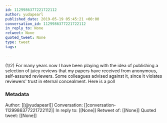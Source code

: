 ```yaml
---
id: 1129986377221722112
author: yudapearl
published_date: 2019-05-19 05:45:21 +00:00
conversation_id: 1129986377221722112
in_reply_to: None
retweet: None
quoted_tweet: None
type: tweet
tags:

---
```


(1/2) For many years now I have been playing with the idea of publishing a selection of juicy reviews that my papers have received from anonymous, self-assured reviewers. Some colleagues advised against it, since it violates reviewers' trust in eternal concealment. Here is a poll

### Metadata

Author: [[@yudapearl]]
Conversation: [[conversation-1129986377221722112]]
In reply to: [[None]]
Retweet of: [[None]]
Quoted tweet: [[None]]
